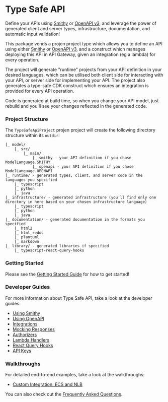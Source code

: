 # Type Safe API

Define your APIs using [Smithy](https://smithy.io/2.0/) or [OpenAPI v3](https://swagger.io/specification/), and leverage the power of generated client and server types, infrastructure, documentation, and automatic input validation!

This package vends a projen project type which allows you to define an API using either [Smithy](https://smithy.io/2.0/) or [OpenAPI v3](https://swagger.io/specification/), and a construct which manages deploying this API in API Gateway, given an integration (eg a lambda) for every operation.

The project will generate "runtime" projects from your API definition in your desired languages, which can be utilised both client side for interacting with your API, or server side for implementing your API. The project also generates a type-safe CDK construct which ensures an integration is provided for every API operation.

Code is generated at build time, so when you change your API model, just rebuild and you'll see your changes reflected in the generated code.

### Project Structure

The `TypeSafeApiProject` projen project will create the following directory structure within its `outdir`:

```
|_ model/
    |_ src/
        |_ main/
            |_ smithy - your API definition if you chose ModelLanguage.SMITHY
            |_ openapi - your API definition if you chose ModelLanguage.OPENAPI
|_ runtime/ - generated types, client, and server code in the languages you specified
    |_ typescript
    |_ python
    |_ java
|_ infrastructure/ - generated infrastructure (you'll find only one directory in here based on your chosen infrastructure language)
    |_ typescript
    |_ python
    |_ java
|_ documentation/ - generated documentation in the formats you specified
    |_ html2
    |_ html_redoc
    |_ plantuml
    |_ markdown
|_ library/ - generated libraries if specified
    |_ typescript-react-query-hooks
```

### Getting Started

Please see the [Getting Started Guide](docs/developer_guides/type-safe-api/index.md) for how to get started!

### Developer Guides

For more information about Type Safe API, take a look at the developer guides:

* [Using Smithy](docs/developer_guides/type-safe-api/using_smithy.md)
* [Using OpenAPI](docs/developer_guides/type-safe-api/using_openapi.md)
* [Integrations](docs/developer_guides/type-safe-api/integrations.md)
* [Mocking Responses](docs/developer_guides/type-safe-api/mocking_responses.md)
* [Authorizers](docs/developer_guides/type-safe-api/authorizers.md)
* [Lambda Handlers](docs/developer_guides/type-safe-api/lambda_handlers.md)
* [React Query Hooks](docs/developer_guides/type-safe-api/typescript_react_query_hooks.md)
* [API Keys](docs/developer_guides/type-safe-api/api_keys.md)

### Walkthroughs

For detailed end-to-end examples, take a look at the walkthroughs:

* [Custom Integration: ECS and NLB](docs/walkthroughs/type-safe-api/custom_integration_ecs.md)

You can also check out the [Frequently Asked Questions](docs/faqs/type-safe-api/index.md).
